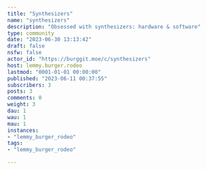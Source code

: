 ```yaml
---
title: "Synthesizers" 
name: "synthesizers"
description: "Obsessed with synthesizers: hardware & software"
type: community
date: "2023-06-30 13:13:42"
draft: false
nsfw: false
actor_id: "https://burggit.moe/c/synthesizers"
host: lemmy.burger.rodeo
lastmod: "0001-01-01 00:00:00"
published: "2023-06-11 00:37:55"
subscribers: 3
posts: 3
comments: 0
weight: 3
dau: 1
wau: 1
mau: 1
instances:
- "lemmy_burger_rodeo"
tags: 
- "lemmy_burger_rodeo"

---
```

